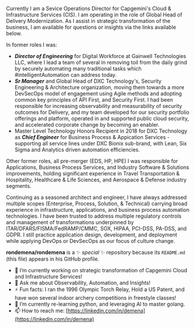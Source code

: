 Currently I am a Sevice Operations Director for Capgemini's Cloud & Infrastructure Services (CIS).  I am operating in the role of Global Head of Delivery Modernization.  As I assist in strategic transformation of the business, I am available for questions or insights via the links available below.

In former roles I was:
- ***Director of Engineering*** for Digital Workforce at Gainwell Technologies LLC, where I lead a team of several in removing toil from the daily grind by securely automating many traditional tasks which #intelligentAutomation can address today.
- ***Sr Manager*** and Global Head of DXC Technology's, Security Engineering & Architecture organization, moving them towards a more DevSecOps model of engagement using Agile methods and adopting common key principles of API First, and Security First. I had been responsible for increasing observability and measurability of security outcomes for Delivery, and my team developed for our security portfolio offerings and platform, operated in and supported public cloud security, and accelerated corporate change by becoming an enabler.
- Master Level Technology Honors Recipient in 2018 for DXC Technology as ***Chief Engineer*** for Business Process & Appication Services - supporting all service lines under DXC Bionix sub-brand, with Lean, Six Sigma and Analytics driven automation efficiencies.

Other former roles, all pre-merger (EDS, HP, HPE) I was responsible for Applications, Business Process Services, and Industry Software & Solutions improvements, holding significant experience in Travel Transportation & Hospitality, Healthcare & Life Sciences, and Aerospace & Defense industry segments.

Continuing as a seasoned architect and engineer, I have always addressed multiple scopes (Enterprise, Process, Solution, & Technical) carrying broad experience in infrastructure, applications, and business process automation technologies.  I have been trusted to address multiple regulatory controls and management of transformations underpinned by ITAR/DFARS/FISMA/FedRAMP/CMMC, SOX, HIPAA, PCI-DSS, PA-DSS, and GDPR.  I still practice application design, development, and deployment while applying DevOps or DevSecOps as our focus of culture change.

**rondemena/rondemena** is a ✨ _special_ ✨ repository because its `README.md` (this file) appears in his GitHub profile.

- 🔭 I’m currently working on strategic transformation of Capgemini Cloud and Infrastructure Services!
- 💬 Ask me about Observability, Automation, and Insights!
- ⚡ Fun facts: I ran the 1996 Olympic Torch Relay, Hold a US Patent, and have won several indoor archery competitions in freestyle classes!
- 🌱 I’m currently re-learning python, and leveraging AI to master golang.
- 📫 How to reach me: [https://linkedin.com/in/demena](https://linkedin.com/in/demena)

<!--
- 👯 I’m looking to collaborate on ...
- 🤔 I’m looking for help with ...
- 💬 Ask me about ...
- 😄 Pronouns: ...
- ⚡ Fun fact: ...
-->
